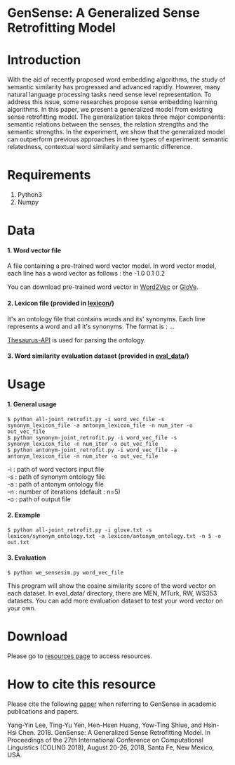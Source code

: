 # GenSense: A Generalized Sense Retrofitting Model
# Introduction
With the aid of recently proposed word embedding algorithms, the study of semantic similarity has progressed and advanced rapidly. However, many natural language processing tasks need sense level representation. To address this issue, some researches propose sense embedding learning algorithms. In this paper, we present a generalized model from existing sense retrofitting model. The generalization takes three major components: semantic relations between the senses, the relation strengths and the semantic strengths. In the experiment, we show that the generalized model can outperform previous approaches in three types of experiment: semantic relatedness, contextual word similarity and semantic difference.

# Requirements
1. Python3
2. Numpy
# Data
#### 1. Word vector file
A file containing a pre-trained word vector model. In word vector model, each line has a word vector as follows : the -1.0 0.1 0.2

You can download pre-trained word vector in [Word2Vec](https://code.google.com/archive/p/word2vec/) or [GloVe](https://nlp.stanford.edu/projects/glove/).
#### 2. Lexicon file (provided in [lexicon](https://github.com/y95847frank/GenSense/tree/master/lexicon)/)
It's an ontology file that contains words and its' synonyms. Each line represents a word and all it's synonyms. The format is : <wordsense><weight> <neighbor-1><weight> <neighbor-2><weight> ...

[Thesaurus-API](https://github.com/Manwholikespie/thesaurus-api) is used for parsing the ontology.

#### 3. Word similarity evaluation dataset (provided in [eval_data](https://github.com/y95847frank/GenSense/tree/master/eval_data)/)
# Usage
#### 1. General usage
```
$ python all-joint_retrofit.py -i word_vec_file -s synonym_lexicon_file -a antonym_lexicon_file -n num_iter -o out_vec_file
$ python synonym-joint_retrofit.py -i word_vec_file -s synonym_lexicon_file -n num_iter -o out_vec_file
$ python antonym-joint_retrofit.py -i word_vec_file -a antonym_lexicon_file -n num_iter -o out_vec_file
```
-i : path of word vectors input file  
-s : path of synonym ontology file  
-a : path of antonym ontology file  
-n : number of iterations (default : n=5)  
-o : path of output file  
#### 2. Example
```  
$ python all-joint_retrofit.py -i glove.txt -s lexicon/synonym_ontology.txt -a lexicon/antonym_ontology.txt -n 5 -o out.txt
```
#### 3. Evaluation
```
$ python we_sensesim.py word_vec_file
```
This program will show the cosine similarity score of the word vector on each dataset. In eval_data/ directory, there are MEN, MTurk, RW, WS353 datasets. You can add more evaluation dataset to test your word vector on your own.

# Download
Please go to [resources page](http://nlg.csie.ntu.edu.tw/nlpresource/GenSense/) to access resources.
 
  
# How to cite this resource
Please cite the following [paper](http://aclweb.org/anthology/C18-1141) when referring to GenSense in academic publications and papers.

Yang-Yin Lee, Ting-Yu Yen, Hen-Hsen Huang, Yow-Ting Shiue, and Hsin-Hsi Chen. 2018. GenSense: A Generalized Sense Retrofitting Model. In Proceedings of the 27th International Conference on Computational Linguistics (COLING 2018), August 20-26, 2018, Santa Fe, New Mexico, USA.
